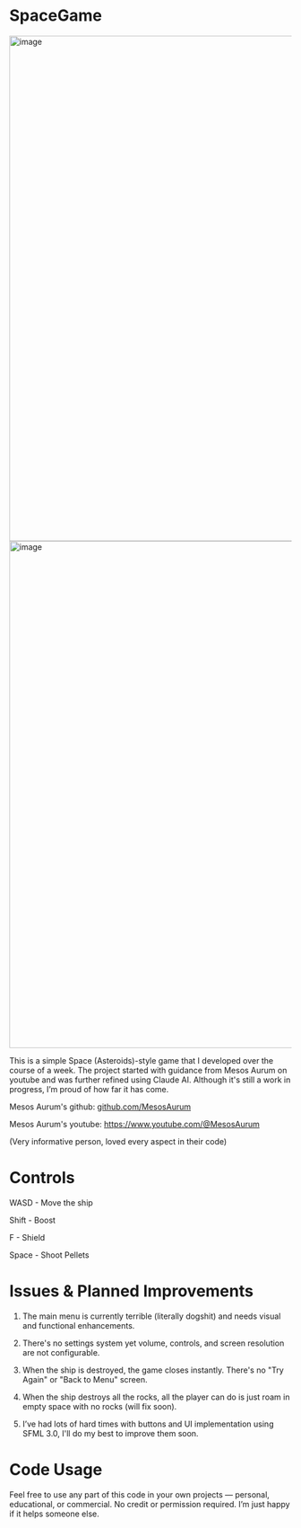 # SpaceGame


<img width="1601" height="900" alt="image" src="https://github.com/user-attachments/assets/73ae9220-5d34-4bcc-9b8f-211be36bdef0" />


<img width="1595" height="903" alt="image" src="https://github.com/user-attachments/assets/a238771d-8cae-4b13-8373-368083fe2a4b" />





This is a simple Space (Asteroids)-style game that I developed over the course of a week. The project started with guidance from Mesos Aurum on youtube and was further refined using Claude AI. Although it's still a work in progress, I’m proud of how far it has come.





Mesos Aurum's github: [github.com/MesosAurum](https://github.com/MesosAurum)


Mesos Aurum's youtube: https://www.youtube.com/@MesosAurum


(Very informative person, loved every aspect in their code)








# Controls


WASD - Move the ship


Shift - Boost


F - Shield


Space - Shoot Pellets







# Issues & Planned Improvements

1. The main menu is currently terrible (literally dogshit) and needs visual and functional enhancements.

2. There's no settings system yet volume, controls, and screen resolution are not configurable.

3. When the ship is destroyed, the game closes instantly. There's no "Try Again" or "Back to Menu" screen.

4. When the ship destroys all the rocks, all the player can do is just roam in empty space with no rocks (will fix soon).

5. I’ve had lots of hard times with buttons and UI implementation using SFML 3.0, I'll do my best to improve them soon.






# Code Usage

Feel free to use any part of this code in your own projects — personal, educational, or commercial.
No credit or permission required. I’m just happy if it helps someone else.
